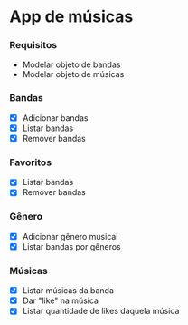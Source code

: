 # App de músicas
### Requisitos 
  - Modelar objeto de bandas
  - Modelar objeto de músicas

### Bandas
  - [x] Adicionar bandas
  - [x] Listar bandas
  - [x] Remover bandas

### Favoritos
  - [x] Listar bandas
  - [x] Remover bandas

### Gênero
- [x] Adicionar gênero musical
- [x] Listar bandas por gêneros

### Músicas
  - [x] Listar músicas da banda
  - [x] Dar "like" na música
  - [x] Listar quantidade de likes daquela música